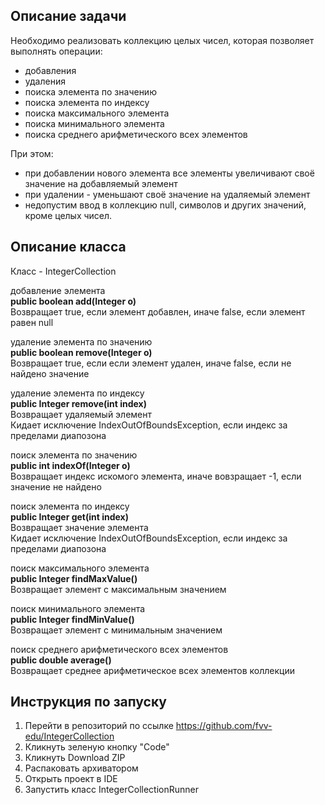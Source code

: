 ## Описание задачи
Необходимо реализовать коллекцию целых чисел, которая позволяет
выполнять операции:
 * добавления
 * удаления
 * поиска элемента по значению
 * поиска элемента по индексу
 * поиска максимального элемента
 * поиска минимального элемента
 * поиска среднего арифметического всех элементов

При этом:
 * при добавлении нового элемента все элементы увеличивают своё значение на добавляемый элемент
 * при удалении - уменьшают своё значение на удаляемый элемент
 * недопустим ввод в коллекцию null, символов и других значений, кроме целых чисел.

## Описание класса 
Класс - IntegerCollection  

добавление элемента  
**public boolean add(Integer o)**  
Возвращает true, если элемент добавлен, иначе false, если элемент равен null

удаление элемента по значению  
**public boolean remove(Integer o)**  
Возвращает true, если если элемент удален, иначе false, если не найдено значение

удаление элемента по индексу   
**public Integer remove(int index)**  
Возвращает удаляемый элемент  
Кидает исключение IndexOutOfBoundsException, если индекс за пределами диапозона 

поиск элемента по значению  
**public int indexOf(Integer o)**  
Возвращает индекс искомого элемента, иначе вовзращает -1, если значение не найдено  

поиск элемента по индексу  
**public Integer get(int index)**   
Возвращает значение элемента            
Кидает исключение IndexOutOfBoundsException, если индекс за пределами диапозона  

поиск максимального элемента  
**public Integer findMaxValue()**  
Возвращает элемент с максимальным значением  

поиск минимального элемента  
**public Integer findMinValue()**  
Возвращает элемент с минимальным значением  

поиск среднего арифметического всех элементов  
**public double average()**  
Возвращает среднее арифметическое всех элементов коллекции  

## Инструкция по запуску 

1) Перейти в репозиторий по ссылке https://github.com/fvv-edu/IntegerCollection  
2) Кликнуть зеленую кнопку "Code"
3) Кликнуть Download ZIP
4) Распаковать архиватором
5) Открыть проект в IDE
6) Запустить класс IntegerCollectionRunner